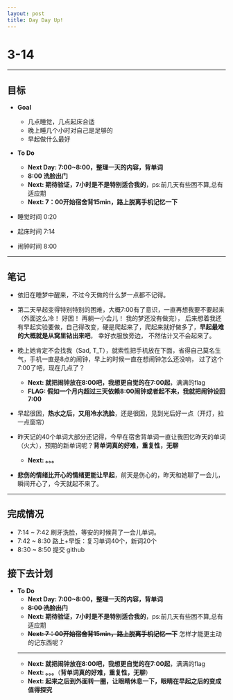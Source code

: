 ```yaml
---
layout: post
title: Day Day Up!
---
```


# 3-14 #
***

## 目标 ##
- **Goal**
    - 几点睡觉，几点起床合适
    - 晚上睡几个小时对自己是足够的
    - 早起做什么最好

- **To Do**
    - **Next Day: 7:00~8:00，整理一天的内容，背单词**
    - **8:00 洗脸出门**
    - **Next: 期待验证，7小时是不是特别适合我的**，ps:前几天有些困不算,总有适应期
    - **Next: 7：00开始宿舍背15min，路上脱离手机记忆一下**

- 睡觉时间 0:20
- 起床时间 7:14
- 闹钟时间 8:00
---

## 笔记 ##

- 依旧在睡梦中醒来，不过今天做的什么梦一点都不记得。

- 第二天早起变得特别特别的困难，大概7:00有了意识，一直再想我要不要起来（外面这么冷！ 好困！ 再躺一小会儿！ 我的梦还没有做完），
后来想着我还有早起实验要做，自己得改变，硬是爬起来了，爬起来就好做多了，**早起最难的大概就是从窝里钻出来吧**， 幸好衣服放旁边，
不然估计又不会起来了。

- 晚上她肯定不会找我（Sad, T_T），就索性把手机放在下面，省得自己莫名生气，手机一直是8点的闹钟，早上的时候一直在想闹钟怎么还没响，
过了这个7:00了吧，现在几点了？
    - **Next: 就把闹钟放在8:00吧，我想更自觉的在7:00起**，满满的flag
    - **FLAG: 假如一个月内超过三天依赖8:00闹钟或者起不来，我就把闹钟设回7:00**

-  早起很困，**热水之后，又用冷水洗脸**，还是很困，见到光后好一点（开灯，拉一点窗帘）

-  昨天记的40个单词大部分还记得，今早在宿舍背单词一直让我回忆昨天的单词（火大），预期的新单词呢？**背单词真的好难，重复性，无聊**
    - **Next: 。。。**

- **悲伤的情绪比开心的情绪更能让早起**，前天是伤心的，昨天和她聊了一会儿，瞬间开心了，今天就起不来了。

---

## 完成情况 ##
- 7:14 ~ 7:42 刷牙洗脸，等安的时候背了一会儿单词。
- 7:42 ~ 8:30 路上+早饭：复习单词40个，新词20个
- 8:30 ~ 8:50 提交 github

## 接下去计划 ##
- **To Do**
    - **Next Day: 7:00~8:00，整理一天的内容，背单词**</del>
    - <del>**8:00 洗脸出门**</del>
    - **Next: 期待验证，7小时是不是特别适合我的**，ps:前几天有些困不算,总有适应期
    - <del>**Next: 7：00开始宿舍背15min，路上脱离手机记忆一下**</del> 怎样才能更主动的记东西呢？
    ---
    - **Next: 就把闹钟放在8:00吧，我想更自觉的在7:00起**，满满的flag
    - **Next: 。。。**（**背单词真的好难，重复性，无聊**）
    - **Next: 起来之后到外面转一圈，让眼睛休息一下，眼睛在早起之后的变成值得探究**
